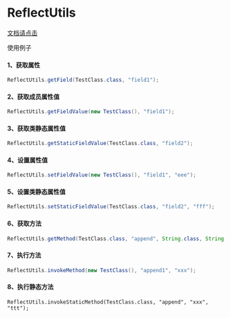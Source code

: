 # ReflectUtils

[文档请点击](https://baonanhai.github.io/ReflectUtils/)

使用例子

#### 1、获取属性
```java
ReflectUtils.getField(TestClass.class, "field1");
```

#### 2、获取成员属性值
```java
ReflectUtils.getFieldValue(new TestClass(), "field1");
```

#### 3、获取类静态属性值
```java
ReflectUtils.getStaticFieldValue(TestClass.class, "field2");
```

#### 4、设置属性值
```java
ReflectUtils.setFieldValue(new TestClass(), "field1", "eee");
```

#### 5、设置类静态属性值
```java
ReflectUtils.setStaticFieldValue(TestClass.class, "field2", "fff");
```

#### 6、获取方法
```java
ReflectUtils.getMethod(TestClass.class, "append", String.class, String.class);
```

#### 7、执行方法
```java
ReflectUtils.invokeMethod(new TestClass(), "append1", "xxx");
```

#### 8、执行静态方法
```
ReflectUtils.invokeStaticMethod(TestClass.class, "append", "xxx", "ttt");
```
